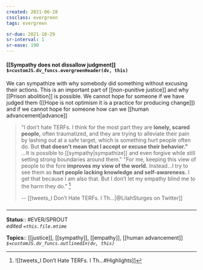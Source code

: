 ```yaml
---
created: 2021-06-28
cssclass: evergreen
tags: evergreen

sr-due: 2021-10-29
sr-interval: 1
sr-ease: 190
---
```


#### [[Sympathy does not dissallow judgment]] `$=customJS.dv_funcs.evergreenHeader(dv, this)`

We can sympathize with why somebody did something without excusing their actions. This is an important part of [[non-punitive justice]] and why [[Prison abolition]] is possible. We cannot hope for someone if we have judged them ([[Hope is not optimism it is a practice for producing change]]) and if we cannot hope for someone how can we [[human advancement|advance]]

> "I don’t hate TERFs. I think for the most part they are **lonely, scared people,** often traumatized, and they are trying to alleviate their pain by lashing out at a safe target, which is something hurt people often do. But **that doesn’t mean that I accept or excuse their behavior."** 
> ...It is possible to [[sympathy|sympathize]] and even forgive while still setting strong boundaries around them." 
> "For me, keeping this view of people to the fore **improves my view of the world.** Instead...I try to see them as **hurt people lacking knowledge and self-awareness.** I get that because I am also that. But I don’t let my empathy blind me to the harm they do."   [](https://twitter.com/LilahSturges/status/1453347878848638978) [^1]
> 
> -- [[tweets_I Don’t Hate TERFs. I Th...|@LilahSturges on Twitter]] 


### <hr class="footnote"/>

**Status**:: #EVER/SPROUT  
*edited `=this.file.mtime`*

**Topics**:: [[justice]], [[sympathy]], [[empathy]], [[human advancement]]
*`$=customJS.dv_funcs.outlinedIn(dv, this)`*

[^1]: ![[tweets_I Don’t Hate TERFs. I Th...#Highlights]]